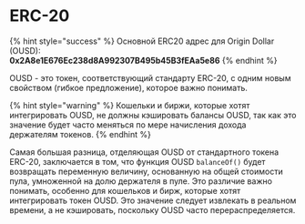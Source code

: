 # ERC-20

{% hint style="success" %}
Основной ERC20 адрес для Origin Dollar \(OUSD\):   
**0x2A8e1E676Ec238d8A992307B495b45B3fEAa5e86**
{% endhint %}

OUSD - это токен, соответствующий стандарту ERC-20, с одним новым свойством \(гибкое предложение\), которое важно понимать.

{% hint style="warning" %}
Кошельки и биржи, которые хотят интегрировать OUSD, не должны кэшировать балансы OUSD, так как это значение будет часто меняться по мере начисления дохода держателям токенов.
{% endhint %}

Самая большая разница, отделяющая OUSD от стандартного токена ERC-20, заключается в том, что функция OUSD `balanceOf()` будет возвращать переменную величину, основанную на общей стоимости пула, умноженной на долю держателя в пуле. Это различие важно понимать, особенно для кошельков и бирж, которые хотят интегрировать токен OUSD. Это значение следует извлекать в реальном времени, а не кэшировать, поскольку OUSD часто перераспределяется.





